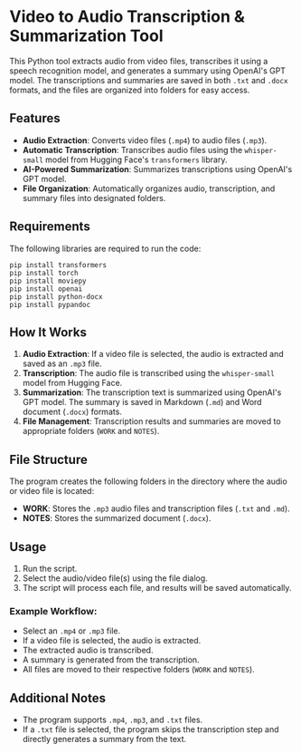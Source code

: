 
# Video to Audio Transcription & Summarization Tool

This Python tool extracts audio from video files, transcribes it using a speech recognition model, and generates a summary using OpenAI's GPT model. The transcriptions and summaries are saved in both `.txt` and `.docx` formats, and the files are organized into folders for easy access.

## Features
- **Audio Extraction**: Converts video files (`.mp4`) to audio files (`.mp3`).
- **Automatic Transcription**: Transcribes audio files using the `whisper-small` model from Hugging Face's `transformers` library.
- **AI-Powered Summarization**: Summarizes transcriptions using OpenAI's GPT model.
- **File Organization**: Automatically organizes audio, transcription, and summary files into designated folders.

## Requirements
The following libraries are required to run the code:

```
pip install transformers
pip install torch
pip install moviepy
pip install openai
pip install python-docx
pip install pypandoc
```

## How It Works
1. **Audio Extraction**: If a video file is selected, the audio is extracted and saved as an `.mp3` file.
2. **Transcription**: The audio file is transcribed using the `whisper-small` model from Hugging Face.
3. **Summarization**: The transcription text is summarized using OpenAI's GPT model. The summary is saved in Markdown (`.md`) and Word document (`.docx`) formats.
4. **File Management**: Transcription results and summaries are moved to appropriate folders (`WORK` and `NOTES`).

## File Structure
The program creates the following folders in the directory where the audio or video file is located:
- **WORK**: Stores the `.mp3` audio files and transcription files (`.txt` and `.md`).
- **NOTES**: Stores the summarized document (`.docx`).

## Usage
1. Run the script.
2. Select the audio/video file(s) using the file dialog.
3. The script will process each file, and results will be saved automatically.

### Example Workflow:
- Select an `.mp4` or `.mp3` file.
- If a video file is selected, the audio is extracted.
- The extracted audio is transcribed.
- A summary is generated from the transcription.
- All files are moved to their respective folders (`WORK` and `NOTES`).

## Additional Notes
- The program supports `.mp4`, `.mp3`, and `.txt` files.
- If a `.txt` file is selected, the program skips the transcription step and directly generates a summary from the text.
